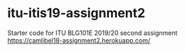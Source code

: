 # itu-itis19-assignment2
Starter code for ITU BLG101E 2019/20 second assignment
https://camlibel18-assignment2.herokuapp.com/
